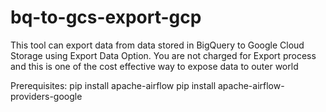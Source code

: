 # bq-to-gcs-export-gcp
This tool can export data from data stored in BigQuery to Google Cloud Storage using Export Data Option. You are not charged for Export process and this is one of the cost effective way to expose data to outer world

Prerequisites:
pip install apache-airflow
pip install apache-airflow-providers-google
